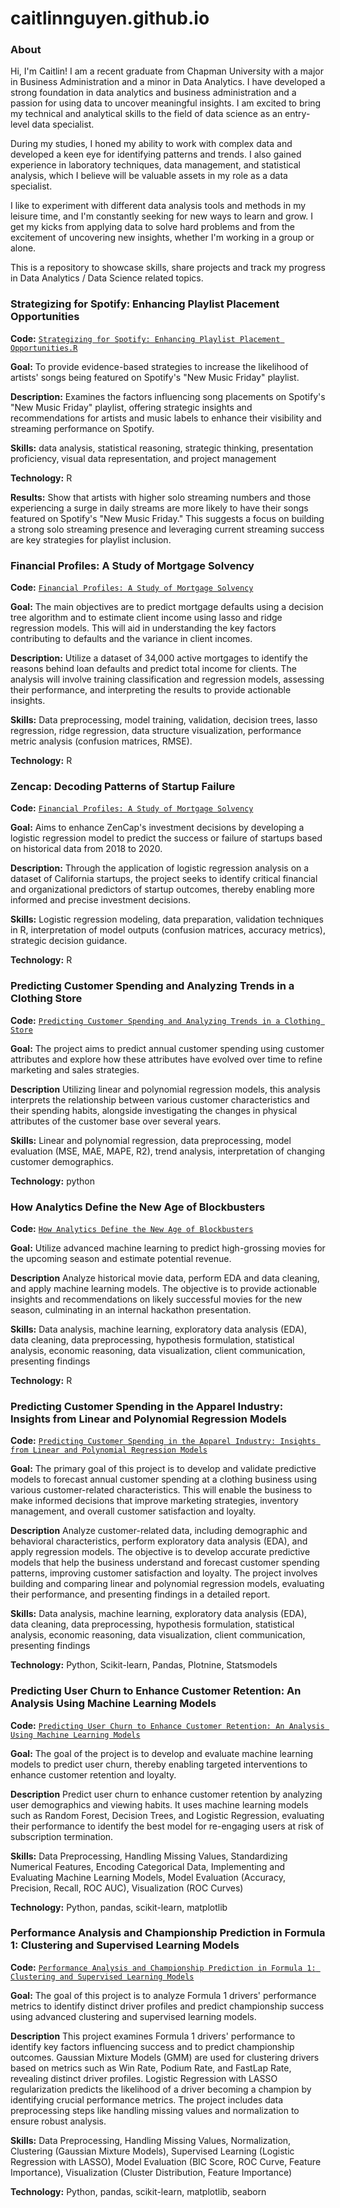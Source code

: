 # caitlinnguyen.github.io

### About
Hi, I'm Caitlin! I am a recent graduate from Chapman University with a major in Business Administration and a minor in Data Analytics. I have developed a strong foundation in data analytics and business administration and a passion for using data to uncover meaningful insights. I am excited to bring my technical and analytical skills to the field of data science as an entry-level data specialist.

During my studies, I honed my ability to work with complex data and developed a keen eye for identifying patterns and trends. I also gained experience in laboratory techniques, data management, and statistical analysis, which I believe will be valuable assets in my role as a data specialist.

I like to experiment with different data analysis tools and methods in my leisure time, and I'm constantly seeking for new ways to learn and grow. I get my kicks from applying data to solve hard problems and from the excitement of uncovering new insights, whether I'm working in a group or alone.

This is a repository to showcase skills, share projects and track my progress in Data Analytics / Data Science related topics.

### Strategizing for Spotify: Enhancing Playlist Placement Opportunities 
**Code:** [`Strategizing for Spotify: Enhancing Playlist Placement Opportunities.R`](https://github.com/cnguyen180/CaitlinN-data-analysis-portfolio/blob/main/NewMusicFriday.R)

**Goal:** To provide evidence-based strategies to increase the likelihood of artists' songs being featured on Spotify's "New Music Friday" playlist.

**Description:** Examines the factors influencing song placements on Spotify's "New Music Friday" playlist, offering strategic insights and recommendations for artists and music labels to enhance their visibility and streaming performance on Spotify.

**Skills:** data analysis, statistical reasoning, strategic thinking, presentation proficiency, visual data representation, and project management

**Technology:** R

**Results:** Show that artists with higher solo streaming numbers and those experiencing a surge in daily streams are more likely to have their songs featured on Spotify's "New Music Friday." This suggests a focus on building a strong solo streaming presence and leveraging current streaming success are key strategies for playlist inclusion.

### Financial Profiles: A Study of Mortgage Solvency
**Code:** [`Financial Profiles: A Study of Mortgage Solvency`](https://github.com/cnguyen180/CaitlinN-data-analysis-portfolio/blob/main/Mortage.R)

**Goal:** The main objectives are to predict mortgage defaults using a decision tree algorithm and to estimate client income using lasso and ridge regression models. This will aid in understanding the key factors contributing to defaults and the variance in client incomes.

**Description:** Utilize a dataset of 34,000 active mortgages to identify the reasons behind loan defaults and predict total income for clients. The analysis will involve training classification and regression models, assessing their performance, and interpreting the results to provide actionable insights.

**Skills:** Data preprocessing, model training, validation, decision trees, lasso regression, ridge regression, data structure visualization, performance metric analysis (confusion matrices, RMSE).

**Technology:** R

### Zencap: Decoding Patterns of Startup Failure 
**Code:** [`Financial Profiles: A Study of Mortgage Solvency`](https://github.com/cnguyen180/CaitlinN-data-analysis-portfolio/blob/main/Mortage.R)

**Goal:** Aims to enhance ZenCap's investment decisions by developing a logistic regression model to predict the success or failure of startups based on historical data from 2018 to 2020.

**Description:** Through the application of logistic regression analysis on a dataset of California startups, the project seeks to identify critical financial and organizational predictors of startup outcomes, thereby enabling more informed and precise investment decisions.

**Skills:** Logistic regression modeling, data preparation, validation techniques in R, interpretation of model outputs (confusion matrices, accuracy metrics), strategic decision guidance.

**Technology:** R

### Predicting Customer Spending and Analyzing Trends in a Clothing Store
**Code:** [`Predicting Customer Spending and Analyzing Trends in a Clothing Store`](https://github.com/cnguyen180/CaitlinN-data-analysis-portfolio/blob/main/clothesanalyst.ipynb)

**Goal:** The project aims to predict annual customer spending using customer attributes and explore how these attributes have evolved over time to refine marketing and sales strategies.

**Description** Utilizing linear and polynomial regression models, this analysis interprets the relationship between various customer characteristics and their spending habits, alongside investigating the changes in physical attributes of the customer base over several years.

**Skills:** Linear and polynomial regression, data preprocessing, model evaluation (MSE, MAE, MAPE, R2), trend analysis, interpretation of changing customer demographics.

**Technology:** python

### How Analytics Define the New Age of Blockbusters
**Code:** [`How Analytics Define the New Age of Blockbusters`](https://github.com/cnguyen180/CaitlinN-data-analysis-portfolio/blob/main/blockbuster.R)

**Goal:** Utilize advanced machine learning to predict high-grossing movies for the upcoming season and estimate potential revenue.

**Description** Analyze historical movie data, perform EDA and data cleaning, and apply machine learning models. The objective is to provide actionable insights and recommendations on likely successful movies for the new season, culminating in an internal hackathon presentation.

**Skills:** Data analysis, machine learning, exploratory data analysis (EDA), data cleaning, data preprocessing, hypothesis formulation, statistical analysis, economic reasoning, data visualization, client communication, presenting findings

**Technology:** R

### Predicting Customer Spending in the Apparel Industry: Insights from Linear and Polynomial Regression Models
**Code:** [`Predicting Customer Spending in the Apparel Industry: Insights from Linear and Polynomial Regression Models`](https://github.com/cnguyen180/CaitlinN-data-analysis-portfolio/blob/main/customerretention.ipynb)

**Goal:** The primary goal of this project is to develop and validate predictive models to forecast annual customer spending at a clothing business using various customer-related characteristics. This will enable the business to make informed decisions that improve marketing strategies, inventory management, and overall customer satisfaction and loyalty.

**Description** Analyze customer-related data, including demographic and behavioral characteristics, perform exploratory data analysis (EDA), and apply regression models. The objective is to develop accurate predictive models that help the business understand and forecast customer spending patterns, improving customer satisfaction and loyalty. The project involves building and comparing linear and polynomial regression models, evaluating their performance, and presenting findings in a detailed report.

**Skills:** Data analysis, machine learning, exploratory data analysis (EDA), data cleaning, data preprocessing, hypothesis formulation, statistical analysis, economic reasoning, data visualization, client communication, presenting findings

**Technology:** Python, Scikit-learn, Pandas, Plotnine, Statsmodels

### Predicting User Churn to Enhance Customer Retention: An Analysis Using Machine Learning Models
**Code:** [`Predicting User Churn to Enhance Customer Retention: An Analysis Using Machine Learning Models`](https://github.com/cnguyen180/CaitlinN-data-analysis-portfolio/blob/main/Churn_CustomerRetention.ipynb)

**Goal:** The goal of the project is to develop and evaluate machine learning models to predict user churn, thereby enabling targeted interventions to enhance customer retention and loyalty.

**Description** Predict user churn to enhance customer retention by analyzing user demographics and viewing habits. It uses machine learning models such as Random Forest, Decision Trees, and Logistic Regression, evaluating their performance to identify the best model for re-engaging users at risk of subscription termination.

**Skills:** Data Preprocessing, Handling Missing Values, Standardizing Numerical Features, Encoding Categorical Data, Implementing and Evaluating Machine Learning Models, Model Evaluation (Accuracy, Precision, Recall, ROC AUC), Visualization (ROC Curves)

**Technology:** Python, pandas, scikit-learn, matplotlib

### Performance Analysis and Championship Prediction in Formula 1: Clustering and Supervised Learning Models
**Code:** [`Performance Analysis and Championship Prediction in Formula 1: Clustering and Supervised Learning Models`](https://github.com/cnguyen180/CaitlinN-data-analysis-portfolio/blob/main/f1.ipynb)

**Goal:** The goal of this project is to analyze Formula 1 drivers' performance metrics to identify distinct driver profiles and predict championship success using advanced clustering and supervised learning models.

**Description** This project examines Formula 1 drivers' performance to identify key factors influencing success and to predict championship outcomes. Gaussian Mixture Models (GMM) are used for clustering drivers based on metrics such as Win Rate, Podium Rate, and FastLap Rate, revealing distinct driver profiles. Logistic Regression with LASSO regularization predicts the likelihood of a driver becoming a champion by identifying crucial performance metrics. The project includes data preprocessing steps like handling missing values and normalization to ensure robust analysis.

**Skills:** Data Preprocessing, Handling Missing Values, Normalization, Clustering (Gaussian Mixture Models), Supervised Learning (Logistic Regression with LASSO), Model Evaluation (BIC Score, ROC Curve, Feature Importance), Visualization (Cluster Distribution, Feature Importance)

**Technology:** Python, pandas, scikit-learn, matplotlib, seaborn
